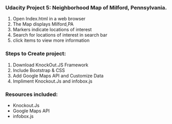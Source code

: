 <h3>Udacity Project 5: Neighborhood Map of Milford, Pennsylvania.</h3>
<ol>
	<li> Open Index.html in a web browser </li>
	<li> The Map displays Milford,PA </li>
	<li> Markers indicate locations of interest </li>
	<li> Search for locations of interest in search bar </li>
	<li> click items to view more information </li>
</ol>

<h3>Steps to Create project:</h3>
<ol>
	<li>Download KnockOut.JS Framework</li>
	<li>Include Bootstrap &amp; CSS </li>
	<li>Add Google Maps API and Customize Data</li>
	<li>Impliment Knockout.Js and infobox.js</li>
</ol>

<h3> Resources included: </h3>
<ul>
	<li>Knockout.Js</li>
	<li>Google Maps API</li>
	<li>infobox.js</li>
</ul>